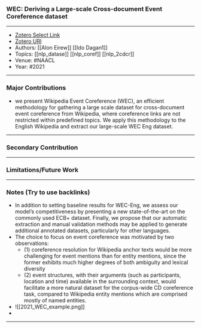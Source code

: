 ### WEC: Deriving a Large-scale Cross-document Event Coreference dataset
---
- [Zotero Select Link](zotero://select/groups/2480461/items/Q9PPCS32)
- [Zotero URI](https://www.zotero.org/groups/2480461/items/Q9PPCS32)
- Authors: [[Alon Eirew]] [[Ido Dagan1]] 
- Topics: [[nlp_datase]] [[nlp_coref]] [[nlp_2cdcr]]
- Venue: #NAACL 
- Year: #2021
---
### Major Contributions
- we present Wikipedia Event Coreference (WEC), an efficient methodology for gathering a large scale dataset for cross-document event coreference from Wikipedia, where coreference links are not restricted within predefined topics. We apply this methodology to the English Wikipedia and extract our large-scale WEC Eng dataset.
---
### Secondary Contribution
---
### Limitations/Future Work
---
### Notes (Try to use backlinks)
- In addition to setting baseline results for WEC-Eng, we assess our model’s competitiveness by presenting a new state-of-the-art on the commonly used ECB+ dataset. Finally, we propose that our automatic extraction and manual validation methods may be applied to generate additional annotated datasets, particularly for other languages.
- The choice to focus on event coreference was motivated by two observations:
	- (1) coreference resolution for Wikipedia anchor texts would be more challenging for event mentions than for entity mentions, since the former exhibits much higher degrees of both ambiguity and lexical diversity
	- (2) event structures, with their arguments (such as participants, location and time) available in the surrounding context, would facilitate a more natural dataset for the corpus-wide CD coreference task, compared to Wikipedia entity mentions which are comprised mostly of named entities.
- ![[2021_WEC_example.png]]
- 
---
